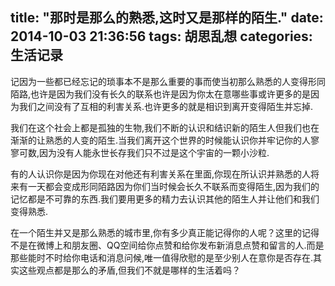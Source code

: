 title: "那时是那么的熟悉,这时又是那样的陌生."
date: 2014-10-03 21:36:56
tags: 胡思乱想
categories: 生活记录
---

记因为一些都已经忘记的琐事本不是那么重要的事而使当初那么熟悉的人变得形同陌路,也许是因为我们没有长久的联系也许是因为你太在意哪些事或许更多的是因为我们之间没有了互相的利害关系.也许更多的就是相识到离开变得陌生并忘掉.

我们在这个社会上都是孤独的生物,我们不断的认识和结识新的陌生人但我们也在渐渐的让熟悉的人变的陌生.当我们离开这个世界的时候能认识你并牢记你的人寥寥可数,因为没有人能永世长存我们只不过是这个宇宙的一颗小沙粒.

有的人认识你是因为你现在对他还有利害关系在里面,你现在所认识并熟悉的人将来有一天都会变成形同陌路因为你们当时候会长久不联系而变得陌生,因为我们的记忆都是不可靠的东西.我们要用更多的精力去认识其他的陌生人并让他们和我们变得熟悉.

在一个陌生并又是那么熟悉的城市里,你有多少真正能记得你的人呢？这里的记得不是在微博上和朋友圈、QQ空间给你点赞和给你发布新消息点赞和留言的人.而是那些能时不时给你电话和消息问候,唯一值得欣慰的是至少别人在意你是否存在.其实这些观点都是那么的矛盾,但我们不就是哪样的生活着吗？